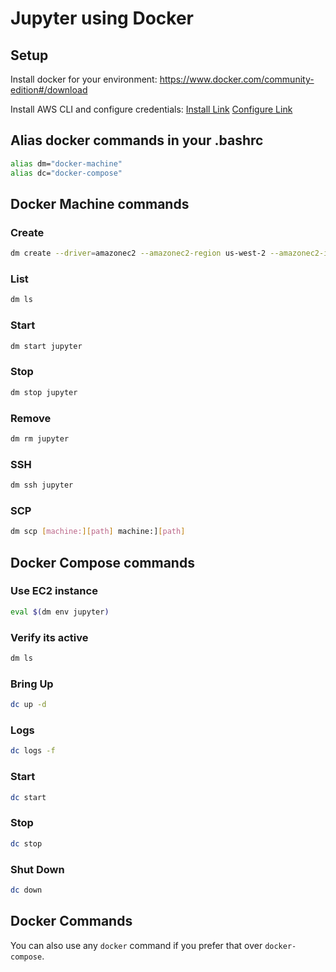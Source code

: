 # Jupyter using Docker

## Setup
Install docker for your environment:
https://www.docker.com/community-edition#/download

Install AWS CLI and configure credentials:
[Install Link](http://docs.aws.amazon.com/cli/latest/userguide/installing.html)
[Configure Link](http://docs.aws.amazon.com/cli/latest/userguide/cli-chap-getting-started.html)

## Alias docker commands in your .bashrc
```bash
alias dm="docker-machine"
alias dc="docker-compose"
```

## Docker Machine commands

### Create
```bash
dm create --driver=amazonec2 --amazonec2-region us-west-2 --amazonec2-instance-type p2.xlarge jupyter
```

### List
```bash
dm ls
```

### Start
```bash
dm start jupyter
```

### Stop
```bash
dm stop jupyter
```

### Remove
```bash
dm rm jupyter
```

### SSH
```bash
dm ssh jupyter
```

### SCP
```bash
dm scp [machine:][path] machine:][path]
```

## Docker Compose commands

### Use EC2 instance
```bash
eval $(dm env jupyter)
```

### Verify its active
```bash
dm ls
```

### Bring Up
```bash
dc up -d
```

### Logs
```bash
dc logs -f
```

### Start
```bash
dc start
```

### Stop
```bash
dc stop
```

### Shut Down
```bash
dc down
```

## Docker Commands

You can also use any `docker` command if you prefer that over `docker-compose`. 
